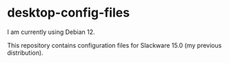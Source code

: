 # desktop-config-files
I am currently using Debian 12.

This repository contains configuration files for Slackware 15.0 (my previous distribution).
